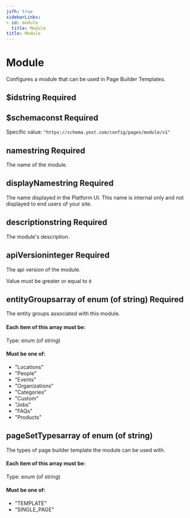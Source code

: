 ```yaml
---
jsfh: true
sidebarLinks:
- id: module
  title: Module
title: Module
---
```

<script crossorigin="anonymous" integrity="sha256-CSXorXvZcTkaix6Yvo6HppcZGetbYMGWSFlBw8HfCJo=" src="https://code.jquery.com/jquery-3.4.1.min.js"></script><script src="/js/schema_doc.js"></script><link href="/css/schema_doc.css" rel="stylesheet" type="text/css"/> <div class="container-fluid schema-doc-container"> <div class="row"> <main class="schema-body col"><h1>Module</h1> <span class="description"><p>Configures a module that can be used in Page Builder Templates.</p> </span> <div class="accordion" id="accordiona_id"> <div class="schema-card"> <div class="schema-card-header" id="headinga_id"> <h2 class="mb-0"><span class="property-name">$id</span><span class="value-type">string</span> <span class="required-property">Required</span></h2> </div> <div aria-labelledby="headinga_id" class="collapse show property-definition-div" data-parent="#accordiona_id" id="a_id"> <div class="schema-card-body"> </div> </div> </div> </div> <div class="accordion" id="accordiona_schema"> <div class="schema-card"> <div class="schema-card-header" id="headinga_schema"> <h2 class="mb-0"><span class="property-name">$schema</span><span class="value-type">const</span> <span class="required-property">Required</span></h2> </div> <div aria-labelledby="headinga_schema" class="collapse show property-definition-div" data-parent="#accordiona_schema" id="a_schema"> <div class="schema-card-body"> <span class="const-value" id="a_schema_const">Specific value: <code>"https://schema.yext.com/config/pages/module/v1"</code></span> </div> </div> </div> </div> <div class="accordion" id="accordionname"> <div class="schema-card"> <div class="schema-card-header" id="headingname"> <h2 class="mb-0"><span class="property-name">name</span><span class="value-type">string</span> <span class="required-property">Required</span></h2> </div> <div aria-labelledby="headingname" class="collapse show property-definition-div" data-parent="#accordionname" id="name"> <div class="schema-card-body"> <span class="description"><p>The name of the module.</p> </span> </div> </div> </div> </div> <div class="accordion" id="accordiondisplayName"> <div class="schema-card"> <div class="schema-card-header" id="headingdisplayName"> <h2 class="mb-0"><span class="property-name">displayName</span><span class="value-type">string</span> <span class="required-property">Required</span></h2> </div> <div aria-labelledby="headingdisplayName" class="collapse show property-definition-div" data-parent="#accordiondisplayName" id="displayName"> <div class="schema-card-body"> <span class="description"><p>The name displayed in the Platform UI. This name is internal only and not displayed to end users of your site. </p> </span> </div> </div> </div> </div> <div class="accordion" id="accordiondescription"> <div class="schema-card"> <div class="schema-card-header" id="headingdescription"> <h2 class="mb-0"><span class="property-name">description</span><span class="value-type">string</span> <span class="required-property">Required</span></h2> </div> <div aria-labelledby="headingdescription" class="collapse show property-definition-div" data-parent="#accordiondescription" id="description"> <div class="schema-card-body"> <span class="description"><p>The module's description.</p> </span> </div> </div> </div> </div> <div class="accordion" id="accordionapiVersion"> <div class="schema-card"> <div class="schema-card-header" id="headingapiVersion"> <h2 class="mb-0"><span class="property-name">apiVersion</span><span class="value-type">integer</span> <span class="required-property">Required</span></h2> </div> <div aria-labelledby="headingapiVersion" class="collapse show property-definition-div" data-parent="#accordionapiVersion" id="apiVersion"> <div class="schema-card-body"> <span class="description"><p>The api version of the module.</p> </span> <p><span class="badge badge-light restriction numeric-restriction" id="apiVersion_number">Value must be greater or equal to <code>0</code></span></p> </div> </div> </div> </div> <div class="accordion" id="accordionentityGroups"> <div class="schema-card"> <div class="schema-card-header" id="headingentityGroups"> <h2 class="mb-0"><span class="property-name">entityGroups</span><span class="value-type">array of enum (of string)</span> <span class="required-property">Required</span></h2> </div> <div aria-labelledby="headingentityGroups" class="collapse show property-definition-div" data-parent="#accordionentityGroups" id="entityGroups"> <div class="schema-card-body"> <span class="description"><p>The entity groups associated with this module.</p> </span> <h4>Each item of this array must be:</h4> <div class="card"> <div class="card-body items-definition" id="entityGroups_items"> <span class="value-type">Type: enum (of string)</span> <div class="enum-value" id="entityGroups_items_enum"> <h4>Must be one of:</h4> <ul class="list-group"><li class="list-group-item">"Locations"</li><li class="list-group-item">"People"</li><li class="list-group-item">"Events"</li><li class="list-group-item">"Organizations"</li><li class="list-group-item">"Categories"</li><li class="list-group-item">"Custom"</li><li class="list-group-item">"Jobs"</li><li class="list-group-item">"FAQs"</li><li class="list-group-item">"Products"</li></ul> </div> </div> </div> </div> </div> </div> </div> <div class="accordion" id="accordionpageSetTypes"> <div class="schema-card"> <div class="schema-card-header" id="headingpageSetTypes"> <h2 class="mb-0"><span class="property-name">pageSetTypes</span><span class="value-type">array of enum (of string)</span></h2> </div> <div aria-labelledby="headingpageSetTypes" class="collapse show property-definition-div" data-parent="#accordionpageSetTypes" id="pageSetTypes"> <div class="schema-card-body"> <span class="description"><p>The types of page builder template the module can be used with.</p> </span> <h4>Each item of this array must be:</h4> <div class="card"> <div class="card-body items-definition" id="pageSetTypes_items"> <span class="value-type">Type: enum (of string)</span> <div class="enum-value" id="pageSetTypes_items_enum"> <h4>Must be one of:</h4> <ul class="list-group"><li class="list-group-item">"TEMPLATE"</li><li class="list-group-item">"SINGLE_PAGE"</li></ul> </div> </div> </div> </div> </div> </div> </div> </main> </div> </div> 